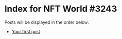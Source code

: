 # Index for NFT World #3243
Posts will be displayed in the order below:

- [Your first post](./001-first.md)

